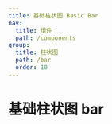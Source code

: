 ```yaml
---
title: 基础柱状图 Basic Bar
nav:
  title: 组件
  path: /components
group:
  title: 柱状图
  path: /bar
  order: 10
---
```


# 基础柱状图 bar

<code src="./.demos/index.tsx"></code>
